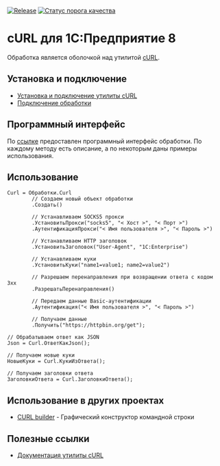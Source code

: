 [![Release](https://img.shields.io/github/release/Stivo182/curl.svg)](https://github.com/Stivo182/curl/releases)
[![Статус порога качества](https://sonar.openbsl.ru/api/project_badges/measure?project=curl&metric=alert_status&token=sqb_c82633798d56e9c8cb7596cdc9b58cb18d23e356)](https://sonar.openbsl.ru/dashboard?id=curl)

# cURL для 1С:Предприятие 8

Обработка является оболочкой над утилитой [cURL](https://curl.se/).

## Установка и подключение

* [Установка и подключение утилиты сURL](https://github.com/Stivo182/curl/wiki/Установка-и-подключение-утилиты-сURL)
* [Подключение обработки](https://github.com/Stivo182/curl/wiki/Подключение-обработки)

## Программный интерфейс

По [ссылке](https://github.com/Stivo182/curl/wiki/Программный-интерфейс) предоставлен программный интерфейс обработки. По каждому методу есть описание, а по некоторым даны примеры использования.

## Использование

``` bsl
Curl = Обработки.Curl
        // Создаем новый объект обработки
        .Создать()
        
        // Устанавливаем SOCKS5 прокси
        .УстановитьПрокси("socks5", "< Хост >", "< Порт >")       
        .АутентификацияПрокси("< Имя пользователя >", "< Пароль >")
        
        // Устанавливаем HTTP заголовок
        .УстановитьЗаголовок("User-Agent", "1C:Enterprise")  
        
        // Устанавливаем куки
        .УстановитьКуки("name1=value1; name2=value2")
        
        // Разрешаем перенаправления при возвращении ответа с кодом 3xx
        .РазрешатьПеренаправления()    
        
        // Передаем данные Basic-аутентификации
        .Аутентификация("< Имя пользователя >", "< Пароль >")
        
        // Получаем данные
        .Получить("https://httpbin.org/get");
        
// Обрабатываем ответ как JSON
Json = Curl.ОтветКакJson();
        
// Получаем новые куки
НовыеКуки = Curl.КукиИзОтвета();

// Получаем заголовки ответа
ЗаголовкиОтвета = Curl.ЗаголовкиОтвета();
```
## Использование в других проектах

* [CURL builder](https://github.com/Stivo182/curl-builder) - Графический конструктор командной строки
  
## Полезные ссылки

* [Документация утилиты cURL](https://curl.se/docs/manpage.html)

